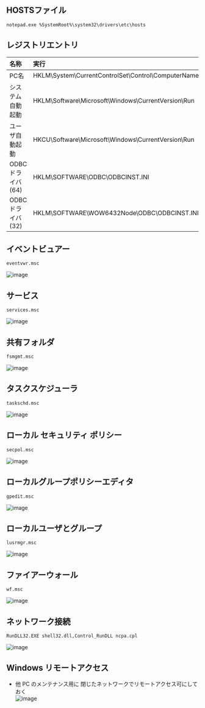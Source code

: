 ## HOSTSファイル
```
notepad.exe %SystemRoot%\system32\drivers\etc\hosts
```
## レジストリエントリ

| 名称 | 実行
| :--- | :--- 
| PC名 | HKLM\System\CurrentControlSet\Control\ComputerName\ComputerName
| システム自動起動 | HKLM\Software\Microsoft\Windows\CurrentVersion\Run
| ユーザ自動起動 | HKCU\Software\Microsoft\Windows\CurrentVersion\Run
| ODBCドライバ(64) | HKLM\SOFTWARE\ODBC\ODBCINST.INI
| ODBCドライバ(32) | HKLM\SOFTWARE\WOW6432Node\ODBC\ODBCINST.INI

## イベントビュアー
```
eventvwr.msc
```
![image](https://user-images.githubusercontent.com/1501327/145759593-ceba9efd-61ab-4100-a075-0024e7b52e19.png)

## サービス
```
services.msc 
```
![image](https://user-images.githubusercontent.com/1501327/145759944-57438ea4-b36a-4fbf-9cc4-e8561f226fed.png)

## 共有フォルダ
```
fsmgmt.msc
```
![image](https://user-images.githubusercontent.com/1501327/145760588-fe44bef8-26f6-4f20-ad4c-4a7043e3236c.png)

## タスクスケジューラ
```
taskschd.msc
```
![image](https://user-images.githubusercontent.com/1501327/145761023-878657e6-e0fa-4e10-ad75-8734ef141456.png)

## ローカル セキュリティ ポリシー
```
secpol.msc
```
![image](https://user-images.githubusercontent.com/1501327/145761658-9c1b3a44-cdd1-4033-9b1c-4dedd0372ab2.png)


## ローカルグループポリシーエディタ
```
gpedit.msc
```
![image](https://user-images.githubusercontent.com/1501327/145762627-3b6c1eb5-0b36-430a-bc56-541ed7377095.png)

## ローカルユーザとグループ
```
lusrmgr.msc
```
![image](https://user-images.githubusercontent.com/1501327/145763411-71286583-363d-487a-8c8c-cea984a39f04.png)

## ファイアーウォール
```
wf.msc
```
![image](https://user-images.githubusercontent.com/1501327/145764000-2bbdf2a7-833d-410b-830b-450057ca877c.png)


## ネットワーク接続
```
RunDLL32.EXE shell32.dll,Control_RunDLL ncpa.cpl
```
![image](https://user-images.githubusercontent.com/1501327/145763147-9f1c3c1f-58c3-40c3-9164-fc7dd64f563d.png)


## Windows リモートアクセス
  - 他 PC のメンテナンス用に 閉じたネットワークでリモートアクセス可にしておく\
  ![image](https://user-images.githubusercontent.com/1501327/163701572-1be97bcf-a8fd-4175-9f69-1d152ba2cc56.png)
